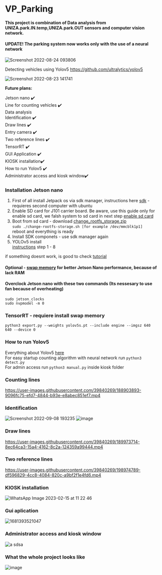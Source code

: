 # VP_Parking

#### This project is combination of Data analysis from UNIZA.park.IN.temp,UNIZA.park.OUT sensors and computer vision network.
#### UPDATE! The parking system now works only with the use of a neural network

![Screenshot 2022-08-24 093806](https://user-images.githubusercontent.com/39840269/186360953-110d638c-a17e-4dd6-8c74-baaec0e4dc9c.png)


Detecting vehicles using Yolov5
https://github.com/ultralytics/yolov5

![Screenshot 2022-08-23 141741](https://user-images.githubusercontent.com/39840269/186155954-ca5e52df-2b4d-497b-8b0f-029fe8de62bc.png)


**Future plans:**

Jetson nano ✔️ <br />
Line for counting vehicles ✔️<br />
Data analysis <br />
Identification ✔️ <br />
Draw lines ✔️ <br />
Entry camera ✔️ <br /> 
Two reference lines ✔️<br />
TensorRT ✔️<br />
GUI Application ✔️<br />
KIOSK installation✔️<br />
How to run Yolov5 ✔️<br />
Administrator access and kiosk window✔️<br />

### Installation Jetson nano <br />

1. First of all install Jetpack os via sdk manager, instructions here [sdk](https://www.waveshare.com/wiki/JETSON-NANO-DEV-KIT) - requieres second computer with ubuntu <br />
2. Enable SD card for J101 carrier board. Be aware, use this guide only for enable sd card, we falsh system to sd card in next step [enable sd card](https://wiki.seeedstudio.com/J101_Enable_SD_Card/) <br />
3. Boot from sd card - download [change_rootfs_storage.zip](https://github.com/Jerryiee/VP_Parking/files/9893646/change_rootfs_storage.zip)<br/>                       ```
sudo ./change-rootfs-storage.sh [for example /dev/mmcblk1p1]                                                                                                    ```<br/>reboot and everything is ready <br />
4. Install SDK componets - use sdk manager again <br />
5. YOLOv5 install <br />
[instructions](https://wiki.seeedstudio.com/YOLOv5-Object-Detection-Jetson/) step 1 - 8 <br />

if something doesnt work, is good to check [tutorial](https://github.com/newbiehyz/hand_jetsonnano)

#### Optional - [swap memory](https://github.com/JetsonHacksNano/installSwapfile) for better Jetson Nano performance, because of lack RAM

#### Overclock Jetson nano with these two commands (Its nessesary to use fan because of overheating) <br />
```
sudo jetson_clocks
sudo nvpmodel -m 0
```

### TensorRT - requiere install swap memory <br /> 
```python3 export.py --weights yolov5s.pt --include engine --imgsz 640 640 --device 0```

### How to run Yolov5

Everything about Yolov5 [here](https://github.com/ultralytics/yolov5) <br />
For easy startup counting algorithm with neural network run ```python3 detect.py``` <br /> 
For admin access run ```python3 manual.py``` inside kiosk folder <br /> 

### Counting lines <br />
https://user-images.githubusercontent.com/39840269/188903893-9096fc75-efd7-4844-b93e-e8abec851ef7.mp4

### Identification<br />
![Screenshot 2022-09-08 193235](https://user-images.githubusercontent.com/39840269/189187889-78906253-27f8-431d-b966-14bf213a78c4.png)
![image](https://user-images.githubusercontent.com/39840269/189189265-78040d38-c9c9-48f2-bdd0-8f60a3766861.png)

### Draw lines <br />
https://user-images.githubusercontent.com/39840269/189973714-8ec64ca3-15a4-4162-8c2a-124359a99444.mp4

### Two reference lines  <br />

https://user-images.githubusercontent.com/39840269/198974789-df596829-4cc8-4084-820c-a9bf2f1e4fd6.mp4

### KIOSK installation <br />
![WhatsApp Image 2023-02-15 at 11 22 46](https://github.com/Jerryiee/VP_Parking/assets/39840269/e62fa491-4038-4bd4-a17f-43799d1569c2)

### Gui aplication  <br />
![1681393521047](https://github.com/Jerryiee/VP_Parking/assets/39840269/b8abbeeb-12da-4da7-9913-300fb866b45b)

### Administrator access and kiosk window <br />
![a sdsa](https://github.com/Jerryiee/VP_Parking/assets/39840269/36005a4e-7d69-4b55-9211-d7fd1626a948)

### What the whole project looks like <br />
![image](https://github.com/Jerryiee/VP_Parking/assets/39840269/05b53497-e206-4275-aae8-9fb1a25534f1)



